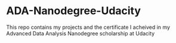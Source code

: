 # ADA-Nanodegree-Udacity
This repo contains my projects and the certificate I acheived in my Advanced Data Analysis Nanodegree scholarship at Udacity
